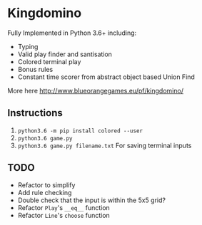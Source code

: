 # Kingdomino

Fully Implemented in Python 3.6+ including:
* Typing
* Valid play finder and santisation
* Colored terminal play
* Bonus rules
* Constant time scorer from abstract object based Union Find

More here http://www.blueorangegames.eu/pf/kingdomino/

## Instructions
1. `python3.6 -m pip install colored --user`
2. `python3.6 game.py`
3. `python3.6 game.py filename.txt` For saving terminal inputs

## TODO
* Refactor to simplify
* Add rule checking
* Double check that the input is within the 5x5 grid?
* Refactor `Play`'s `__eq__` function
* Refactor `Line`'s `choose` function
